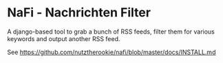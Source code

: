 # NaFi - Nachrichten Filter

A django-based tool to grab a bunch of RSS feeds, filter them for various keywords and output another RSS feed.

See  https://github.com/nutztherookie/nafi/blob/master/docs/INSTALL.md